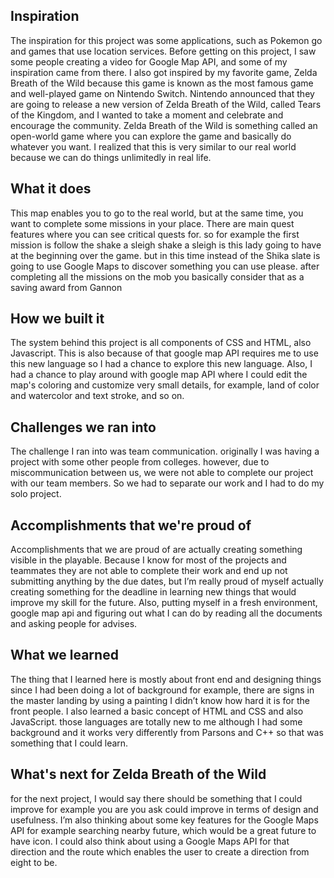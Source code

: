 
## Inspiration
The inspiration for this project was some applications, such as Pokemon go and games that use location services. Before getting on this project, I saw some people creating a video for Google Map API, and some of my inspiration came from there. I also got inspired by my favorite game, Zelda Breath of the Wild because this game is known as the most famous game and well-played game on Nintendo Switch. Nintendo announced that they are going to release a new version of Zelda Breath of the Wild, called Tears of the Kingdom, and I wanted to take a moment and celebrate and encourage the community. Zelda Breath of the Wild is something called an open-world game where you can explore the game and basically do whatever you want. I realized that this is very similar to our real world because we can do things unlimitedly in real life. 

## What it does
This map enables you to go to the real world, but at the same time, you want to complete some missions in your place. There are main quest features where you can see critical quests for. so for example the first mission is follow the shake a sleigh shake a sleigh is this lady going to have at the beginning over the game. but in this time instead of the Shika slate is going to use Google Maps to discover something you can use please. after completing all the missions on the mob you basically consider that as a saving award from Gannon


## How we built it
The system behind this project is all components of CSS and HTML, also Javascript. This is also because of that google map API requires me to use this new language so I had a chance to explore this new language. Also, I had a chance to play around with google map API where I could edit the map's coloring and customize very small details, for example, land of color and watercolor and text stroke, and so on. 

## Challenges we ran into
The challenge I ran into was team communication. originally I was having a project with some other people from colleges. however, due to miscommunication between us, we were not able to complete our project with our team members. So we had to separate our work and I had to do my solo project. 

## Accomplishments that we're proud of
Accomplishments that we are proud of are actually creating something visible in the playable. Because I know for most of the projects and teammates they are not able to complete their work and end up not submitting anything by the due dates, but I’m really proud of myself actually creating something for the deadline in learning new things that would improve my skill for the future. Also, putting myself in a fresh environment, google map api and figuring out what I can do by reading all the documents and asking people for advises. 

## What we learned
The thing that I learned here is  mostly about front end and designing things since I had been doing a lot of background for example, there are signs in the master landing by using a painting I didn’t know how hard it is for the front people. I also learned a basic concept of HTML and CSS and also JavaScript. those languages are totally new to me although I had some background and it works very differently from Parsons and C++ so that was something that I could learn. 

## What's next for Zelda Breath of the Wild 
for the next project, I would say there should be something that I could improve for example you are you ask could improve in terms of design and usefulness. I’m also thinking about some key features for the Google Maps API for example searching nearby future, which would be a great future to have icon. I could also think about using a Google Maps API for that direction and the route which enables the user to create a direction from eight to be. 


 

